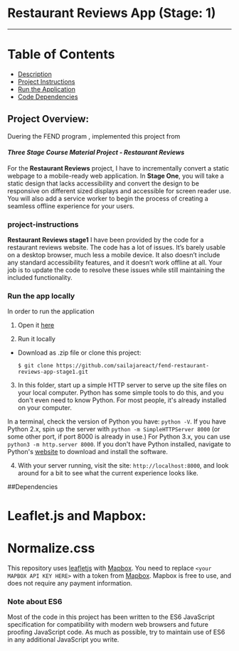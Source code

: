 # Restaurant Reviews App (Stage: 1)

---
# Table of Contents

* [Description](#project-overview)
* [Project Instructions](#project-instructions)
* [Run the Application](#run-the-app-locally)
* [Code Dependencies](#dependencies)


## Project Overview: 

Duering the FEND program , implemented this project from
 #### _Three Stage Course Material Project - Restaurant Reviews_
 For the **Restaurant Reviews** project, 
 I have to incrementally convert a static webpage to a mobile-ready web application. In **Stage One**, you will take a static design that lacks accessibility and convert the design to be responsive on different sized displays and accessible for screen reader use. You will also add a service worker to begin the process of creating a seamless offline experience for your users.


### project-instructions

**Restaurant Reviews stage1**
I have been provided by the code for a restaurant reviews website. The code has a lot of issues. It’s barely usable on a desktop browser, much less a mobile device. It also doesn’t include any standard accessibility features, and it doesn’t work offline at all. Your job is to update the code to resolve these issues while still maintaining the included functionality. 

### Run the app locally
In order to run the application
1. Open it [here](https://sailajareact.github.io/fend-restaurant-reviews-app-stage1/)

2. Run it locally
* Download as .zip file or clone this project:

    ```
    $ git clone https://github.com/sailajareact/fend-restaurant-reviews-app-stage1.git
    ```
3. In this folder, start up a simple HTTP server to serve up the site files on your local computer. Python has some simple tools to do this, and you don't even need to know Python. For most people, it's already installed on your computer. 

In a terminal, check the version of Python you have: `python -V`. If you have Python 2.x, spin up the server with `python -m SimpleHTTPServer 8000` (or some other port, if port 8000 is already in use.) For Python 3.x, you can use `python3 -m http.server 8000`. If you don't have Python installed, navigate to Python's [website](https://www.python.org/) to download and install the software.

4. With your server running, visit the site: `http://localhost:8000`, and look around for a bit to see what the current experience looks like.


##Dependencies
# Leaflet.js and Mapbox:
# Normalize.css
This repository uses [leafletjs](https://leafletjs.com/) with [Mapbox](https://www.mapbox.com/). You need to replace `<your MAPBOX API KEY HERE>` with a token from [Mapbox](https://www.mapbox.com/). Mapbox is free to use, and does not require any payment information. 

### Note about ES6

Most of the code in this project has been written to the ES6 JavaScript specification for compatibility with modern web browsers and future proofing JavaScript code. As much as possible, try to maintain use of ES6 in any additional JavaScript you write. 



